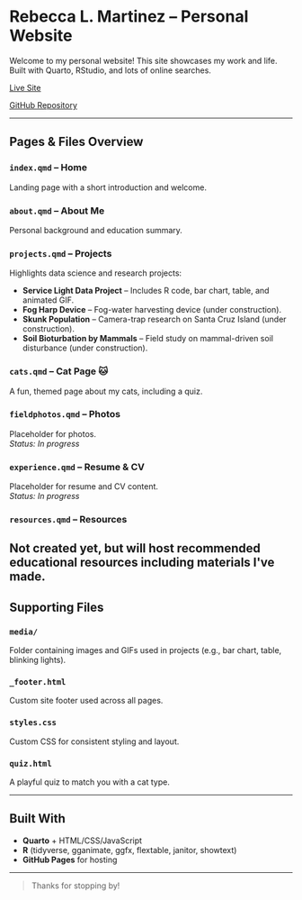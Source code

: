 # Rebecca L. Martinez – Personal Website

Welcome to my personal website! This site showcases my work and life. Built with Quarto, RStudio, and lots of online searches.

[Live Site](https://rebeccalmartinez.github.io/personal_website)

[GitHub Repository](https://github.com/RebeccaLMartinez/)


 

---


## Pages & Files Overview

### `index.qmd` – Home  
Landing page with a short introduction and welcome.

### `about.qmd` – About Me  
Personal background and education summary.

### `projects.qmd` – Projects  
Highlights data science and research projects:

- **Service Light Data Project** – Includes R code, bar chart, table, and animated GIF.  
- **Fog Harp Device** – Fog-water harvesting device (under construction).  
- **Skunk Population** – Camera-trap research on Santa Cruz Island (under construction).  
- **Soil Bioturbation by Mammals** – Field study on mammal-driven soil disturbance (under construction).

### `cats.qmd` – Cat Page 🐱  
A fun, themed page about my cats, including a quiz.

### `fieldphotos.qmd` – Photos  
Placeholder for photos.  
_Status: In progress_

### `experience.qmd` – Resume & CV  
Placeholder for resume and CV content.  
_Status: In progress_

### `resources.qmd` – Resources 
Not created yet, but will host recommended educational resources including materials I've made.
---

## Supporting Files

### `media/`  
Folder containing images and GIFs used in projects (e.g., bar chart, table, blinking lights).

### `_footer.html`  
Custom site footer used across all pages.

### `styles.css`  
Custom CSS for consistent styling and layout.

### `quiz.html` 
A playful quiz to match you with a cat type.

---

## Built With

- **Quarto** + HTML/CSS/JavaScript
- **R** (tidyverse, gganimate, ggfx, flextable, janitor, showtext)
- **GitHub Pages** for hosting

---

> Thanks for stopping by!